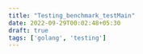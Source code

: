 ```yaml
---
title: "Testing_benchmark_testMain"
date: 2022-09-29T00:02:48+05:30
draft: true
tags: ['golang', 'testing']
---
```


